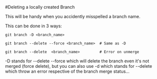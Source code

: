 #Deleting a locally created Branch

This will be handy when you accidently misspelled a branch name.

This can be done in 3 ways:

```
git branch -D <branch_name>
```

```
git branch --delete --force <branch_name>  # Same as -D
```

```
git branch --delete  <branch_name>         # Error on unmerge
```

-D stands for --delete --force which will delete the branch even it's not merged (force delete), but you can also use -d which stands for --delete which throw an error respective of the branch merge status...